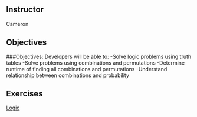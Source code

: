 ## Instructor 
Cameron

## Objectives
###Objectives:
Developers will be able to:
-Solve logic problems using truth tables
-Solve problems using combinations and permutations
-Determine runtime of finding all combinations and permutations
-Understand relationship between combinations and probability



## Exercises
[Logic](https://github.com/accesscode-2-2/unit-4/blob/master/exercises/logic.md)

